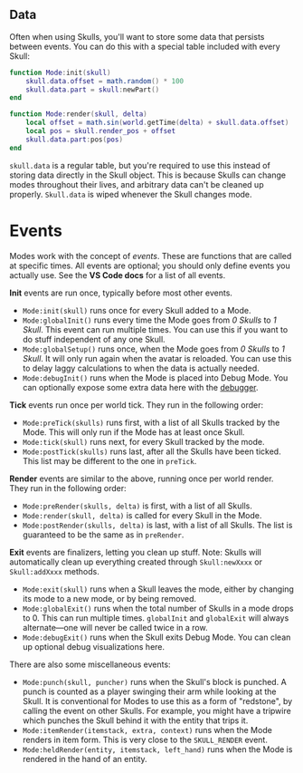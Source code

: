 ## Data
Often when using Skulls, you'll want to store some data that persists between events. You can do this with a special table included with every Skull:
```lua
function Mode:init(skull)
	skull.data.offset = math.random() * 100
	skull.data.part = skull:newPart()
end

function Mode:render(skull, delta)
	local offset = math.sin(world.getTime(delta) + skull.data.offset)
	local pos = skull.render_pos + offset
	skull.data.part:pos(pos)
end
```
`skull.data` is a regular table, but you're required to use this instead of storing data directly in the Skull object. This is because Skulls can change modes throughout their lives, and arbitrary data can't be cleaned up properly. `Skull.data` is wiped whenever the Skull changes mode.
# Events
Modes work with the concept of *events*. These are functions that are called at specific times. All events are optional; you should only define events you actually use. See the **VS Code docs** for a list of all events.

**Init** events are run once, typically before most other events.
- `Mode:init(skull)` runs once for every Skull added to a Mode.
- `Mode:globalInit()` runs every time the Mode goes from *0 Skulls* to *1 Skull*. This event can run multiple times. You can use this if you want to do stuff independent of any one Skull.
- `Mode:globalSetup()` runs once, when the Mode goes from *0 Skulls* to *1 Skull*. It will only run again when the avatar is reloaded. You can use this to delay laggy calculations to when the data is actually needed.
- `Mode:debugInit()` runs when the Mode is placed into Debug Mode. You can optionally expose some extra data here with the [debugger](debugger).

**Tick** events run once per world tick. They run in the following order:
- `Mode:preTick(skulls)` runs first, with a list of all Skulls tracked by the Mode. This will only run if the Mode has at least once Skull.
- `Mode:tick(skull)` runs next, for every Skull tracked by the mode.
- `Mode:postTick(skulls)` runs last, after all the Skulls have been ticked. This list may be different to the one in `preTick`.

**Render** events are similar to the above, running once per world render. They run in the following order:
- `Mode:preRender(skulls, delta)` is first, with a list of all Skulls.
- `Mode:render(skull, delta)` is called for every Skull in the Mode.
- `Mode:postRender(skulls, delta)` is last, with a list of all Skulls. The list is guaranteed to be the same as in `preRender`.

**Exit** events are finalizers, letting you clean up stuff. Note: Skulls will automatically clean up everything created through `Skull:newXxxx` or `Skull:addXxxx` methods.
- `Mode:exit(skull)` runs when a Skull leaves the mode, either by changing its mode to a new mode, or by being removed.
- `Mode:globalExit()` runs when the total number of Skulls in a mode drops to 0. This can run multiple times. `globalInit` and `globalExit` will always alternate—one will never be called twice in a row.
- `Mode:debugExit()` runs when the Skull exits Debug Mode. You can clean up optional debug visualizations here.

There are also some miscellaneous events:
- `Mode:punch(skull, puncher)` runs when the Skull's block is punched. A punch is counted as a player swinging their arm while looking at the Skull. It is conventional for Modes to use this as a form of "redstone", by calling the event on other Skulls. For example, you might have a tripwire which punches the Skull behind it with the entity that trips it.
- `Mode:itemRender(itemstack, extra, context)` runs when the Mode renders in item form. This is very close to the `SKULL_RENDER` event.
- `Mode:heldRender(entity, itemstack, left_hand)` runs when the Mode is rendered in the hand of an entity.